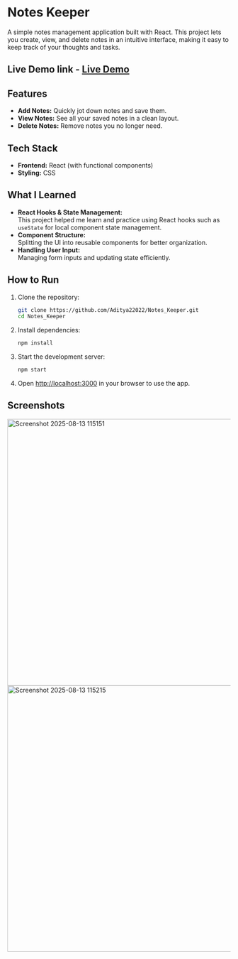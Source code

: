
# Notes Keeper

A simple notes management application built with React. This project lets you create, view, and delete notes in an intuitive interface, making it easy to keep track of your thoughts and tasks.

## Live Demo link -  [Live Demo](https://w725y6.csb.app/)
## Features

- **Add Notes:** Quickly jot down notes and save them.
- **View Notes:** See all your saved notes in a clean layout.
- **Delete Notes:** Remove notes you no longer need.

## Tech Stack

- **Frontend:** React (with functional components)
- **Styling:** CSS

## What I Learned

- **React Hooks & State Management:**  
  This project helped me learn and practice using React hooks such as `useState` for local component state management.
- **Component Structure:**  
  Splitting the UI into reusable components for better organization.
- **Handling User Input:**  
  Managing form inputs and updating state efficiently.

## How to Run

1. Clone the repository:

   ```bash
   git clone https://github.com/Aditya22022/Notes_Keeper.git
   cd Notes_Keeper
   ```

2. Install dependencies:

   ```bash
   npm install
   ```

3. Start the development server:

   ```bash
   npm start
   ```

4. Open [http://localhost:3000](http://localhost:3000) in your browser to use the app.



## Screenshots



<img width="700" height="600" alt="Screenshot 2025-08-13 115151" src="https://github.com/user-attachments/assets/2db966d2-a3c8-4a90-aeb7-027cea4803db" />



<img width="700" height="600" alt="Screenshot 2025-08-13 115215" src="https://github.com/user-attachments/assets/97d9131f-14e4-434c-932f-a4ca46222006" />





